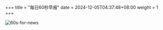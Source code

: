 +++
title = "每日60秒早报"
date = 2024-12-05T04:37:48+08:00
weight = 1
+++

![60s-for-news](/img/zaobao/zaobao.png "由 ALAPI 提供支持")
